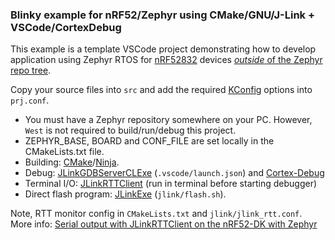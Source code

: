 ### Blinky example for nRF52/Zephyr using CMake/GNU/J-Link + VSCode/CortexDebug

This example is a template VSCode project demonstrating how to develop application using Zephyr RTOS for [nRF52832](https://www.nordicsemi.com/Software-and-Tools/Development-Kits/nRF52-DK) devices [*outside* of the Zephyr repo tree](https://docs.zephyrproject.org/1.13.0/application/application.html). 

Copy your source files into `src` and add the required [KConfig](https://docs.zephyrproject.org/latest/reference/kconfig/index.html) options into `prj.conf`.

- You must have a Zephyr repository somewhere on your PC. However, `West` is not required to build/run/debug this project.
- ZEPHYR_BASE, BOARD and CONF_FILE are set locally in the CMakeLists.txt file.
- Building: [CMake](https://code.visualstudio.com/docs/cpp/cmake-linux)/[Ninja](https://ninja-build.org/).
- Debug: [JLinkGDBServerCLExe](https://www.segger.com/products/debug-probes/j-link/tools/j-link-gdb-server/about-j-link-gdb-server/) (`.vscode/launch.json`) and [Cortex-Debug](https://marketplace.visualstudio.com/items?itemName=marus25.cortex-debug)
- Terminal I/O: [JLinkRTTClient](https://www.segger.com/products/debug-probes/j-link/technology/about-real-time-transfer/) (run in terminal before starting debugger)
- Direct flash program: [JLinkExe](https://www.segger.com/products/debug-probes/j-link/tools/j-link-commander/) (`jlink/flash.sh`).

Note, RTT monitor config in `CMakeLists.txt` and `jlink/jlink_rtt.conf`. More info: [Serial output with JLinkRTTClient on the nRF52-DK with Zephyr](https://bitshiftjo.cluster026.hosting.ovh.net/2020/10/03/serial-output-with-jlinkrttclient-on-the-nrf52-dk-with-zephyr/)

